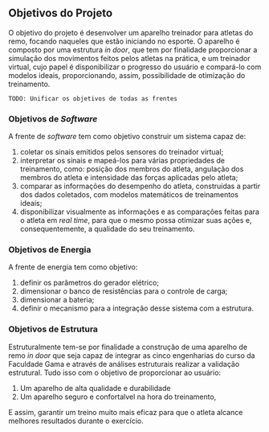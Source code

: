 ## Objetivos do Projeto

O objetivo do projeto é desenvolver um aparelho treinador para atletas do remo, focando naqueles que estão iniciando no esporte. O aparelho é composto por uma estrutura _in door_, que tem por finalidade proporcionar a simulação dos movimentos feitos pelos atletas na prática, e um treinador virtual, cujo papel é disponibilizar o progresso do usuário e compará-lo com modelos ideais, proporcionando, assim, possibilidade de otimização do treinamento.

	TODO: Unificar os objetivos de todas as frentes
	
### Objetivos de _Software_

A frente de _software_ tem como objetivo construir um sistema capaz de:
1. coletar os sinais emitidos pelos sensores do treinador virtual;
2. interpretar os sinais e mapeá-los para várias propriedades de treinamento, como: posição dos membros do atleta, angulação dos membros do atleta e intensidade das forças aplicadas pelo atleta;
3. comparar as informações do desempenho do atleta, construídas a partir dos dados coletados, com modelos matemáticos de treinamentos ideais;
4. disponibilizar visualmente as informações e as comparações feitas para o atleta em _real time_, para que o mesmo possa otimizar suas ações e, consequentemente, a qualidade do seu treinamento.

### Objetivos de Energia

A frente de energia tem como objetivo:
1. definir os parâmetros do gerador elétrico;
2. dimensionar o banco de resistências para o controle de carga;
3. dimensionar a bateria;
4. definir o mecanismo para a integração desse sistema com a estrutura.

### Objetivos de Estrutura

Estruturalmente tem-se por finalidade a construção de uma aparelho de remo _in_ _door_ que seja capaz de integrar as cinco engenharias do curso da Faculdade Gama e através de análises estruturais realizar a validação estrutural. Tudo isso com o objetivo de proporcionar ao usuário:

1. Um aparelho de alta qualidade e durabilidade
2. Um aparelho seguro e confortalvel na hora do treinamento,

E assim, garantir um treino muito mais eficaz para que o atleta alcance melhores resultados durante o exercício. 

